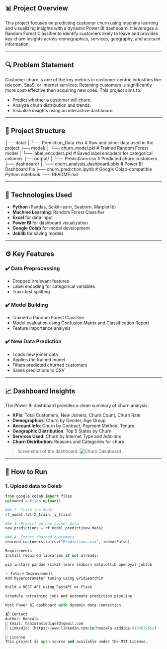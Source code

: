 ## 📊 Project Overview

This project focuses on predicting customer churn using machine learning and visualizing insights with a dynamic Power BI dashboard. It leverages a Random Forest Classifier to identify customers likely to leave and provides key churn insights across demographics, services, geography, and account information.

---

## 🔍 Problem Statement

Customer churn is one of the key metrics in customer-centric industries like telecom, SaaS, or internet services. Retaining customers is significantly more cost-effective than acquiring new ones. This project aims to:
- Predict whether a customer will churn.
- Analyze churn distribution and trends.
- Visualize insights using an interactive dashboard.

---

## 📁 Project Structure
├── data/
│ └── Prediction_Data.xlsx # Raw and joiner data used in the project
├── model/
│ └── churn_model.pkl # Trained Random Forest model
│ └── label_encoders.pkl # Saved label encoders for categorical columns
├── output/
│ └── Predictions.csv # Predicted churn customers
├── dashboard/
│ └── churn_analysis_dashboard.pbix # Power BI Dashboard file
├── churn_prediction.ipynb # Google Colab-compatible Python notebook
└── README.md


---

## 🧠 Technologies Used

- **Python** (Pandas, Scikit-learn, Seaborn, Matplotlib)
- **Machine Learning**: Random Forest Classifier
- **Excel** for data input
- **Power BI** for dashboard visualization
- **Google Colab** for model development
- **Joblib** for saving models

---

## ⚙️ Key Features

### ✔️ Data Preprocessing
- Dropped irrelevant features
- Label encoding for categorical variables
- Train-test splitting

### ✔️ Model Building
- Trained a Random Forest Classifier
- Model evaluation using Confusion Matrix and Classification Report
- Feature importance analysis

### ✔️ New Data Prediction
- Loads new joiner data
- Applies the trained model
- Filters predicted churned customers
- Saves predictions to CSV

---

## 📈 Dashboard Insights

The Power BI dashboard provides a clean summary of churn analysis:

- **KPIs**: Total Customers, New Joiners, Churn Count, Churn Rate
- **Demographics**: Churn by Gender, Age Group
- **Account Info**: Churn by Contract, Payment Method, Tenure
- **Geographic Distribution**: Top 5 States by Churn
- **Services Used**: Churn by Internet Type and Add-ons
- **Churn Distribution**: Reasons and Categories for churn

> Screenshot of the dashboard:
> ![Churn Dashboard]([./dashboard/churn_analysis_summary.png])

---

## 🚀 How to Run

### 1. Upload data to Colab
```python
from google.colab import files
uploaded = files.upload()

### 2. Train the Model
rf_model.fit(X_train, y_train)

### 3. Predict on new joiner data
new_predictions = rf_model.predict(new_data)

### 4. Export churned customers
churned_customers.to_csv("Predictions.csv", index=False)

Requirements
Install required libraries if not already:

pip install pandas scikit-learn seaborn matplotlib openpyxl joblib

✨ Future Improvements
Add hyperparameter tuning using GridSearchCV

Build a REST API using FastAPI or Flask

Schedule retraining jobs and automate prediction pipeline

Host Power BI dashboard with dynamic data connection

📬 Contact
Author: Hanzala
📧 Email: hanzalasiddiqe83@gmail.com
🔗 LinkedIn: (https://www.linkedin.com/in/hanzala-siddiqe-918567265/)

📄 License
This project is open-source and available under the MIT License.
